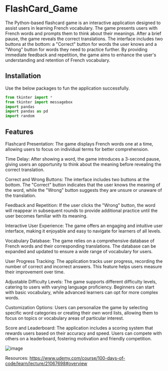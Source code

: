 # FlashCard_Game

The Python-based flashcard game is an interactive application designed to assist users in learning French vocabulary. The game presents users with French words and prompts them to think about their meanings. After a brief pause, the game reveals the correct translations. The interface includes two buttons at the bottom: a "Correct" button for words the user knows and a "Wrong" button for words they need to practice further. By providing immediate feedback and repetition, the game aims to enhance the user's understanding and retention of French vocabulary.

## Installation

Use the below packages to fun the application successfully. 


```python
from tkinter import *
from tkinter import messagebox
import pandas
import pandas as pd
import random
```

## Features
Flashcard Presentation: The game displays French words one at a time, allowing users to focus on individual terms for better comprehension.

Time Delay: After showing a word, the game introduces a 3-second pause, giving users an opportunity to think about the meaning before revealing the correct translation.

Correct and Wrong Buttons: The interface includes two buttons at the bottom. The "Correct" button indicates that the user knows the meaning of the word, while the "Wrong" button suggests they are unsure or unaware of the translation.

Feedback and Repetition: If the user clicks the "Wrong" button, the word will reappear in subsequent rounds to provide additional practice until the user becomes familiar with its meaning.

Interactive User Experience: The game offers an engaging and intuitive user interface, making it enjoyable and easy to navigate for learners of all levels.

Vocabulary Database: The game relies on a comprehensive database of French words and their corresponding translations. The database can be expanded and updated to ensure a wide range of vocabulary for users.

User Progress Tracking: The application tracks user progress, recording the number of correct and incorrect answers. This feature helps users measure their improvement over time.

Adjustable Difficulty Levels: The game supports different difficulty levels, catering to users with varying language proficiency. Beginners can start with basic vocabulary, while advanced learners can opt for more complex words.

Customization Options: Users can personalize the game by selecting specific word categories or creating their own word lists, allowing them to focus on topics or vocabulary areas of particular interest.

Score and Leaderboard: The application includes a scoring system that rewards users based on their accuracy and speed. Users can compete with others on a leaderboard, fostering motivation and friendly competition.

![image](https://github.com/rahulkumarmmmut/FlashCard_Game/assets/87722928/2fc6b168-3a5f-453a-930a-f783b3195e7c)

Resources:
https://www.udemy.com/course/100-days-of-code/learn/lecture/21067698#overview



